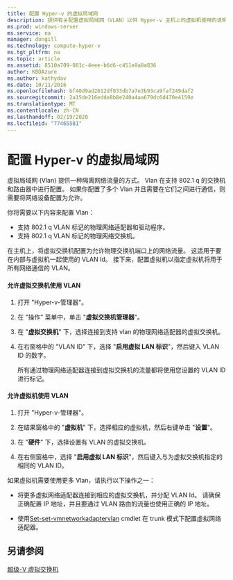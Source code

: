 ```yaml
---
title: 配置 Hyper-v 的虚拟局域网
description: 提供有关配置虚拟局域网（VLAN）以供 Hyper-v 主机上的虚拟机使用的说明。
ms.prod: windows-server
ms.service: na
manager: dongill
ms.technology: compute-hyper-v
ms.tgt_pltfrm: na
ms.topic: article
ms.assetid: 8510a709-001c-4eee-b6d6-c451e8a8a836
author: KBDAzure
ms.author: kathydav
ms.date: 10/11/2016
ms.openlocfilehash: bf40d9ad2612df033db7a7e3b93ca9faf249daf2
ms.sourcegitcommit: 2a15de216edde8b8e240a4aa679dc6d470e4159e
ms.translationtype: MT
ms.contentlocale: zh-CN
ms.lasthandoff: 02/19/2020
ms.locfileid: "77465581"
---
```

# <a name="configure-virtual-local-area-networks-for-hyper-v"></a>配置 Hyper-v 的虚拟局域网
虚拟局域网 \(Vlan\) 提供一种隔离网络流量的方式。 Vlan 在支持 802.1 q 的交换机和路由器中进行配置。 如果你配置了多个 Vlan 并且需要在它们之间进行通信，则需要将网络设备配置为允许。

你将需要以下内容来配置 Vlan：

- 支持 802.1 q VLAN 标记的物理网络适配器和驱动程序。
- 支持 802.1 q VLAN 标记的物理网络交换机。

在主机上，将虚拟交换机配置为允许物理交换机端口上的网络流量。 这适用于要在内部与虚拟机一起使用的 VLAN Id。 接下来，配置虚拟机以指定虚拟机将用于所有网络通信的 VLAN。

#### <a name="to-allow-a-virtual-switch-to-use-a-vlan"></a>允许虚拟交换机使用 VLAN

1. 打开 "Hyper-v\-管理器"。

2. 在 "操作" 菜单中，单击 "**虚拟交换机管理器**"。

3. 在 "**虚拟交换机**" 下，选择连接到支持 vlan 的物理网络适配器的虚拟交换机。

4. 在右窗格中的 "VLAN ID" 下，选择 "**启用虚拟 LAN 标识**"，然后键入 VLAN ID 的数字。

    所有通过物理网络适配器连接到虚拟交换机的流量都将使用您设置的 VLAN ID 进行标记。

#### <a name="to-allow-a-virtual-machine-to-use-a-vlan"></a>允许虚拟机使用 VLAN

1. 打开 "Hyper-v\-管理器"。

2. 在结果窗格中的 "**虚拟机**" 下，选择相应的虚拟机，然后右键单击 "**设置**"。

3. 在 "**硬件**" 下，选择设置有 VLAN 的虚拟交换机。

4. 在右侧窗格中，选择 "**启用虚拟 LAN 标识**"，然后键入与为虚拟交换机指定的相同的 VLAN ID。

如果虚拟机需要使用更多 Vlan，请执行以下操作之一：

- 将更多虚拟网络适配器连接到相应的虚拟交换机，并分配 VLAN Id。 请确保正确配置 IP 地址，并且要通过 VLAN 路由的流量也使用正确的 IP 地址。

- 使用[Set\-set-vmnetworkadaptervlan](https://technet.microsoft.com/library/hh848475.aspx) cmdlet 在 trunk 模式下配置虚拟网络适配器。

## <a name="see-also"></a>另请参阅

[超级\-V 虚拟交换机](https://technet.microsoft.com/windows-server-docs/networking/technologies/hyper-v-virtual-switch/hyper-v-virtual-switch)
